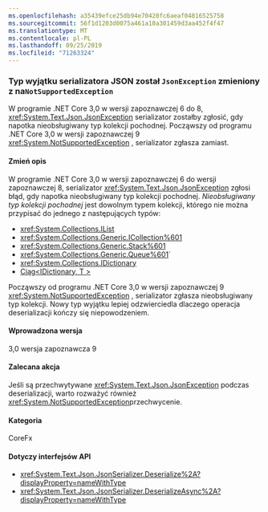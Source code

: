 ```yaml
---
ms.openlocfilehash: a35439efce25db94e70420fc6aeaf04816525758
ms.sourcegitcommit: 56f1d1203d0075a461a10a301459d3aa452f4f47
ms.translationtype: MT
ms.contentlocale: pl-PL
ms.lasthandoff: 09/25/2019
ms.locfileid: "71263324"
---
```

### <a name="json-serializer-exception-type-changed-from-jsonexception-to-notsupportedexception"></a>Typ wyjątku serializatora JSON został `JsonException` zmieniony z na`NotSupportedException`

W programie .NET Core 3,0 w wersji zapoznawczej 6 do 8, <xref:System.Text.Json.JsonException> serializator zostałby zgłosić, gdy napotka nieobsługiwany typ kolekcji pochodnej. Począwszy od programu .NET Core 3,0 w wersji zapoznawczej 9 <xref:System.NotSupportedException> , serializator zgłasza zamiast.

#### <a name="change-description"></a>Zmień opis

W programie .NET Core 3,0 w wersji zapoznawczej 6 do wersji zapoznawczej 8, serializator <xref:System.Text.Json.JsonException> zgłosi błąd, gdy napotka nieobsługiwany typ kolekcji pochodnej. *Nieobsługiwany typ kolekcji pochodnej* jest dowolnym typem kolekcji, którego nie można przypisać do jednego z następujących typów:

- <xref:System.Collections.IList>
- <xref:System.Collections.Generic.ICollection%601>
- <xref:System.Collections.Generic.Stack%601>
- <xref:System.Collections.Generic.Queue%601>`
- <xref:System.Collections.IDictionary>
- [Ciąg\<IDictionary, T >](xref:System.Collections.Generic.IDictionary%602)

Począwszy od programu .NET Core 3,0 w wersji zapoznawczej 9 <xref:System.NotSupportedException> , serializator zgłasza nieobsługiwany typ kolekcji. Nowy typ wyjątku lepiej odzwierciedla dlaczego operacja deserializacji kończy się niepowodzeniem.

#### <a name="version-introduced"></a>Wprowadzona wersja

3,0 wersja zapoznawcza 9

#### <a name="recommended-action"></a>Zalecana akcja

Jeśli są przechwytywane <xref:System.Text.Json.JsonException> podczas deserializacji, warto rozważyć również <xref:System.NotSupportedException>przechwycenie.

#### <a name="category"></a>Kategoria

CoreFx

#### <a name="affected-apis"></a>Dotyczy interfejsów API

- <xref:System.Text.Json.JsonSerializer.Deserialize%2A?displayProperty=nameWithType>
- <xref:System.Text.Json.JsonSerializer.DeserializeAsync%2A?displayProperty=nameWithType>

<!--

#### Affected APIs

- `Overload:System.Text.Json.JsonSerializer.Deserialize`
- `Overload:System.Text.Json.JsonSerializer.DeserializeAsync`

-->
